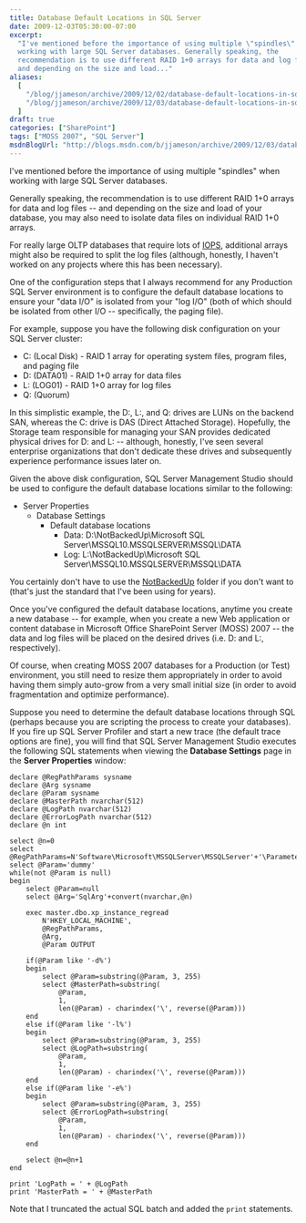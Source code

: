 ```yaml
---
title: Database Default Locations in SQL Server
date: 2009-12-03T05:30:00-07:00
excerpt:
  "I've mentioned before the importance of using multiple \"spindles\" when
  working with large SQL Server databases. Generally speaking, the
  recommendation is to use different RAID 1+0 arrays for data and log files --
  and depending on the size and load..."
aliases:
  [
    "/blog/jjameson/archive/2009/12/02/database-default-locations-in-sql-server.aspx",
    "/blog/jjameson/archive/2009/12/03/database-default-locations-in-sql-server.aspx",
  ]
draft: true
categories: ["SharePoint"]
tags: ["MOSS 2007", "SQL Server"]
msdnBlogUrl: "http://blogs.msdn.com/b/jjameson/archive/2009/12/03/database-default-locations-in-sql-server.aspx"
---
```


I've mentioned before the importance of using multiple "spindles" when working
with large SQL Server databases.

Generally speaking, the recommendation is to use different RAID 1+0 arrays for
data and log files -- and depending on the size and load of your database, you
may also need to isolate data files on individual RAID 1+0 arrays.

For really large OLTP databases that require lots of
[IOPS](http://en.wikipedia.org/wiki/IOPS), additional arrays might also be
required to split the log files (although, honestly, I haven't worked on any
projects where this has been necessary).

One of the configuration steps that I always recommend for any Production SQL
Server environment is to configure the default database locations to ensure your
"data I/O" is isolated from your "log I/O" (both of which should be isolated
from other I/O -- specifically, the paging file).

For example, suppose you have the following disk configuration on your SQL
Server cluster:

- C: (Local Disk) - RAID 1 array for operating system files, program files, and
  paging file
- D: (DATA01) - RAID 1+0 array for data files
- L: (LOG01) - RAID 1+0 array for log files
- Q: (Quorum)

In this simplistic example, the D:, L:, and Q: drives are LUNs on the backend
SAN, whereas the C: drive is DAS (Direct Attached Storage). Hopefully, the
Storage team responsible for managing your SAN provides dedicated physical
drives for D: and L: -- although, honestly, I've seen several enterprise
organizations that don't dedicate these drives and subsequently experience
performance issues later on.

Given the above disk configuration, SQL Server Management Studio should be used
to configure the default database locations similar to the following:

- Server Properties
  - Database Settings
    - Default database locations
      - Data: D:\NotBackedUp\Microsoft SQL Server\MSSQL10.MSSQLSERVER\MSSQL\DATA
      - Log: L:\NotBackedUp\Microsoft SQL Server\MSSQL10.MSSQLSERVER\MSSQL\DATA

You certainly don't have to use the
[NotBackedUp](/blog/jjameson/2007/03/22/backedup-and-notbackedup) folder if you
don't want to (that's just the standard that I've been using for years).

Once you've configured the default database locations, anytime you create a new
database -- for example, when you create a new Web application or content
database in Microsoft Office SharePoint Server (MOSS) 2007 -- the data and log
files will be placed on the desired drives (i.e. D: and L:, respectively).

Of course, when creating MOSS 2007 databases for a Production (or Test)
environment, you still need to resize them appropriately in order to avoid
having them simply auto-grow from a very small initial size (in order to avoid
fragmentation and optimize performance).

Suppose you need to determine the default database locations through SQL
(perhaps because you are scripting the process to create your databases). If you
fire up SQL Server Profiler and start a new trace (the default trace options are
fine), you will find that SQL Server Management Studio executes the following
SQL statements when viewing the **Database Settings** page in the **Server
Properties** window:

```
declare @RegPathParams sysname
declare @Arg sysname
declare @Param sysname
declare @MasterPath nvarchar(512)
declare @LogPath nvarchar(512)
declare @ErrorLogPath nvarchar(512)
declare @n int

select @n=0
select @RegPathParams=N'Software\Microsoft\MSSQLServer\MSSQLServer'+'\Parameters'
select @Param='dummy'
while(not @Param is null)
begin
    select @Param=null
    select @Arg='SqlArg'+convert(nvarchar,@n)

    exec master.dbo.xp_instance_regread
        N'HKEY_LOCAL_MACHINE',
        @RegPathParams,
        @Arg,
        @Param OUTPUT

    if(@Param like '-d%')
    begin
        select @Param=substring(@Param, 3, 255)
        select @MasterPath=substring(
            @Param,
            1,
            len(@Param) - charindex('\', reverse(@Param)))
    end
    else if(@Param like '-l%')
    begin
        select @Param=substring(@Param, 3, 255)
        select @LogPath=substring(
            @Param,
            1,
            len(@Param) - charindex('\', reverse(@Param)))
    end
    else if(@Param like '-e%')
    begin
        select @Param=substring(@Param, 3, 255)
        select @ErrorLogPath=substring(
            @Param,
            1,
            len(@Param) - charindex('\', reverse(@Param)))
    end

    select @n=@n+1
end

print 'LogPath = ' + @LogPath
print 'MasterPath = ' + @MasterPath
```

Note that I truncated the actual SQL batch and added the `print` statements.
